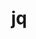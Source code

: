 ---
title: "jq"
layout: cache
categories: [package, develop]
meta: {"compilers": ["apple-clang@16.0.0", "apple-clang@17.0.0", "gcc@10.5.0", "gcc@11.4.0", "gcc@13.3.0"], "num_specs": 60, "num_specs_by_stack": {"developer-tools-aarch64-linux-gnu": 21, "developer-tools-darwin": 16, "developer-tools-x86_64_v3-linux-gnu": 21, "e4s": 2, "root": 60}, "oss": ["centos7", "rhel8", "sequoia", "ubuntu22.04"], "platforms": ["darwin", "linux"], "stacks": ["developer-tools-aarch64-linux-gnu", "developer-tools-darwin", "developer-tools-x86_64_v3-linux-gnu", "e4s", "root"], "targets": ["aarch64", "x86_64_v3"], "versions": ["1.7.1", "1.8.0", "1.8.1"]}
spec_details: [{"compiler": "gcc@13.3.0", "hash": "2ssh5bm5dkfwvkoiugb33rkaugz76h35", "os": "rhel8", "platform": "linux", "size": "-", "stacks": ["developer-tools-aarch64-linux-gnu", "root"], "target": "aarch64", "variants": ["build_system=autotools"], "versions": ["1.8.1"]}, {"compiler": "gcc@10.5.0", "hash": "47wdn67unip7bmfx6sfxuorzrhhqkoom", "os": "centos7", "platform": "linux", "size": "-", "stacks": ["developer-tools-x86_64_v3-linux-gnu", "root"], "target": "x86_64_v3", "variants": ["build_system=autotools"], "versions": ["1.8.0"]}, {"compiler": "gcc@13.3.0", "hash": "533rb37ps3qqvff6jjxfvpfgwhe62d5j", "os": "rhel8", "platform": "linux", "size": "-", "stacks": ["developer-tools-aarch64-linux-gnu", "root"], "target": "aarch64", "variants": ["build_system=autotools"], "versions": ["1.8.0"]}, {"compiler": "apple-clang@17.0.0", "hash": "5jetujdjintsqo3fn5w4asxa4ua4o7lb", "os": "sequoia", "platform": "darwin", "size": "-", "stacks": ["developer-tools-darwin", "root"], "target": "aarch64", "variants": ["build_system=autotools"], "versions": ["1.8.1"]}, {"compiler": "gcc@10.5.0", "hash": "5mx4dxwrazyxggomswn62dwicecmybmb", "os": "centos7", "platform": "linux", "size": "-", "stacks": ["developer-tools-x86_64_v3-linux-gnu", "root"], "target": "x86_64_v3", "variants": ["build_system=autotools"], "versions": ["1.8.1"]}, {"compiler": "gcc@13.3.0", "hash": "6h74vanx77k2ptf5ec5wtmp4ybnikypi", "os": "rhel8", "platform": "linux", "size": "-", "stacks": ["developer-tools-aarch64-linux-gnu", "root"], "target": "aarch64", "variants": ["build_system=autotools"], "versions": ["1.8.0"]}, {"compiler": "apple-clang@16.0.0", "hash": "6iskewg2xiezb4lr7qtxbv7dh3bhqv6j", "os": "sequoia", "platform": "darwin", "size": "-", "stacks": ["developer-tools-darwin", "root"], "target": "aarch64", "variants": ["build_system=autotools"], "versions": ["1.7.1"]}, {"compiler": "apple-clang@16.0.0", "hash": "7idpikfatr65uz4sodwm5kaxbzb74k7t", "os": "sequoia", "platform": "darwin", "size": "-", "stacks": ["developer-tools-darwin", "root"], "target": "aarch64", "variants": ["build_system=autotools"], "versions": ["1.7.1"]}, {"compiler": "gcc@10.5.0", "hash": "7kdp7kxprasvl4ps4lzosqg2xmgioz3f", "os": "centos7", "platform": "linux", "size": "-", "stacks": ["developer-tools-x86_64_v3-linux-gnu", "root"], "target": "x86_64_v3", "variants": ["build_system=autotools"], "versions": ["1.8.1"]}, {"compiler": "apple-clang@17.0.0", "hash": "7olfbxknusntf6odmrznnobaohizxtk4", "os": "sequoia", "platform": "darwin", "size": "-", "stacks": ["developer-tools-darwin", "root"], "target": "aarch64", "variants": ["build_system=autotools"], "versions": ["1.8.1"]}, {"compiler": "gcc@11.4.0", "hash": "a3bzipic3lfziozv53hsdwzdl5jx3veg", "os": "ubuntu22.04", "platform": "linux", "size": "-", "stacks": ["e4s", "root"], "target": "x86_64_v3", "variants": ["build_system=autotools"], "versions": ["1.8.1"]}, {"compiler": "apple-clang@17.0.0", "hash": "afn7727g3bewc4sgnky56a4ozqbga7qh", "os": "sequoia", "platform": "darwin", "size": "-", "stacks": ["developer-tools-darwin", "root"], "target": "aarch64", "variants": ["build_system=autotools"], "versions": ["1.8.1"]}, {"compiler": "gcc@10.5.0", "hash": "amxzsqxk6iampmm2lznyh6f5x3v6xo5q", "os": "centos7", "platform": "linux", "size": "-", "stacks": ["developer-tools-x86_64_v3-linux-gnu", "root"], "target": "x86_64_v3", "variants": ["build_system=autotools"], "versions": ["1.7.1"]}, {"compiler": "apple-clang@16.0.0", "hash": "buobjxn6v2ap3ttcwfiaj4v2kvpxd34p", "os": "sequoia", "platform": "darwin", "size": "-", "stacks": ["developer-tools-darwin", "root"], "target": "aarch64", "variants": ["build_system=autotools"], "versions": ["1.7.1"]}, {"compiler": "gcc@10.5.0", "hash": "cjrreaf7yfqa7zzbhkqmwywfdejzltog", "os": "centos7", "platform": "linux", "size": "-", "stacks": ["developer-tools-x86_64_v3-linux-gnu", "root"], "target": "x86_64_v3", "variants": ["build_system=autotools"], "versions": ["1.7.1"]}, {"compiler": "apple-clang@17.0.0", "hash": "ctaemx3l5ztk72p67wtxiqmc4htpxq2w", "os": "sequoia", "platform": "darwin", "size": "-", "stacks": ["developer-tools-darwin", "root"], "target": "aarch64", "variants": ["build_system=autotools"], "versions": ["1.8.0"]}, {"compiler": "gcc@13.3.0", "hash": "eqftib5idlklcxrdf5ablb2m72ratkw4", "os": "rhel8", "platform": "linux", "size": "-", "stacks": ["developer-tools-aarch64-linux-gnu", "root"], "target": "aarch64", "variants": ["build_system=autotools"], "versions": ["1.7.1"]}, {"compiler": "gcc@13.3.0", "hash": "etchkakbnfxikmkrppctv5dhuvcm5huj", "os": "rhel8", "platform": "linux", "size": "-", "stacks": ["developer-tools-aarch64-linux-gnu", "root"], "target": "aarch64", "variants": ["build_system=autotools"], "versions": ["1.8.1"]}, {"compiler": "gcc@10.5.0", "hash": "f5wtix63nyel4wzt2z6625pxmhvkcrbp", "os": "centos7", "platform": "linux", "size": "-", "stacks": ["developer-tools-x86_64_v3-linux-gnu", "root"], "target": "x86_64_v3", "variants": ["build_system=autotools"], "versions": ["1.8.1"]}, {"compiler": "gcc@13.3.0", "hash": "fcl5kadtfd4gfz25u44iby6uj5rfkurj", "os": "rhel8", "platform": "linux", "size": "-", "stacks": ["developer-tools-aarch64-linux-gnu", "root"], "target": "aarch64", "variants": ["build_system=autotools"], "versions": ["1.8.1"]}, {"compiler": "gcc@10.5.0", "hash": "fzsmbsobn32mtvtul3vlmry2aixp7cm7", "os": "centos7", "platform": "linux", "size": "-", "stacks": ["developer-tools-x86_64_v3-linux-gnu", "root"], "target": "x86_64_v3", "variants": ["build_system=autotools"], "versions": ["1.7.1"]}, {"compiler": "gcc@13.3.0", "hash": "gsc7w23flzesyuesgoocsznkpuwtvjse", "os": "rhel8", "platform": "linux", "size": "-", "stacks": ["developer-tools-aarch64-linux-gnu", "root"], "target": "aarch64", "variants": ["build_system=autotools"], "versions": ["1.8.1"]}, {"compiler": "gcc@10.5.0", "hash": "huo2lgh55lllwzkhf2qvuy7itzjbmegb", "os": "centos7", "platform": "linux", "size": "-", "stacks": ["developer-tools-x86_64_v3-linux-gnu", "root"], "target": "x86_64_v3", "variants": ["build_system=autotools"], "versions": ["1.8.1"]}, {"compiler": "gcc@13.3.0", "hash": "je5jynoqnwuzapjh7efjkjup4qxoiepi", "os": "rhel8", "platform": "linux", "size": "-", "stacks": ["developer-tools-aarch64-linux-gnu", "root"], "target": "aarch64", "variants": ["build_system=autotools"], "versions": ["1.7.1"]}, {"compiler": "gcc@13.3.0", "hash": "jkjfqzuvl226xtaeaoanjk34pp4kc564", "os": "rhel8", "platform": "linux", "size": "-", "stacks": ["developer-tools-aarch64-linux-gnu", "root"], "target": "aarch64", "variants": ["build_system=autotools"], "versions": ["1.8.1"]}, {"compiler": "gcc@13.3.0", "hash": "kspqrjzbfv2ly3nkjar76zn55rmhacru", "os": "rhel8", "platform": "linux", "size": "-", "stacks": ["developer-tools-aarch64-linux-gnu", "root"], "target": "aarch64", "variants": ["build_system=autotools"], "versions": ["1.8.1"]}, {"compiler": "apple-clang@16.0.0", "hash": "kuqujmr5a5jdusjlt2r46b6id2moo72q", "os": "sequoia", "platform": "darwin", "size": "-", "stacks": ["developer-tools-darwin", "root"], "target": "aarch64", "variants": ["build_system=autotools"], "versions": ["1.8.0"]}, {"compiler": "apple-clang@17.0.0", "hash": "kwrl3cwhbj34tbnymaqhfhfufyswqg3j", "os": "sequoia", "platform": "darwin", "size": "-", "stacks": ["developer-tools-darwin", "root"], "target": "aarch64", "variants": ["build_system=autotools"], "versions": ["1.8.1"]}, {"compiler": "gcc@11.4.0", "hash": "lviurblrqet5p6po4vf73mcl2xqilcyl", "os": "ubuntu22.04", "platform": "linux", "size": "-", "stacks": ["e4s", "root"], "target": "x86_64_v3", "variants": ["build_system=autotools"], "versions": ["1.8.1"]}, {"compiler": "gcc@13.3.0", "hash": "lvjah2b5zqsyqgnkiw4xte5rs72b3cls", "os": "rhel8", "platform": "linux", "size": "-", "stacks": ["developer-tools-aarch64-linux-gnu", "root"], "target": "aarch64", "variants": ["build_system=autotools"], "versions": ["1.7.1"]}, {"compiler": "apple-clang@16.0.0", "hash": "m3u4bf5m4qu7xdvgjpc2wesszljj4zw2", "os": "sequoia", "platform": "darwin", "size": "-", "stacks": ["developer-tools-darwin", "root"], "target": "aarch64", "variants": ["build_system=autotools"], "versions": ["1.7.1"]}, {"compiler": "gcc@10.5.0", "hash": "me62clrsia33bh3qg2wc3ic4gmtnkl4j", "os": "centos7", "platform": "linux", "size": "-", "stacks": ["developer-tools-x86_64_v3-linux-gnu", "root"], "target": "x86_64_v3", "variants": ["build_system=autotools"], "versions": ["1.7.1"]}, {"compiler": "gcc@13.3.0", "hash": "mma2e6b3lvb4gvf477ukjtdn5o43fdea", "os": "rhel8", "platform": "linux", "size": "-", "stacks": ["developer-tools-aarch64-linux-gnu", "root"], "target": "aarch64", "variants": ["build_system=autotools"], "versions": ["1.8.1"]}, {"compiler": "gcc@10.5.0", "hash": "mokr26dkugybuvg7c7ucuknbvdp6gkwi", "os": "centos7", "platform": "linux", "size": "-", "stacks": ["developer-tools-x86_64_v3-linux-gnu", "root"], "target": "x86_64_v3", "variants": ["build_system=autotools"], "versions": ["1.8.1"]}, {"compiler": "gcc@10.5.0", "hash": "ntdxis2ya5udxb3e6kgathrztencyz4m", "os": "centos7", "platform": "linux", "size": "-", "stacks": ["developer-tools-x86_64_v3-linux-gnu", "root"], "target": "x86_64_v3", "variants": ["build_system=autotools"], "versions": ["1.8.0"]}, {"compiler": "gcc@10.5.0", "hash": "otqxxn2ntxlenemwz3vp4mon357pigbg", "os": "centos7", "platform": "linux", "size": "-", "stacks": ["developer-tools-x86_64_v3-linux-gnu", "root"], "target": "x86_64_v3", "variants": ["build_system=autotools"], "versions": ["1.8.1"]}, {"compiler": "gcc@10.5.0", "hash": "oz675ulmhap6vobbu32jf73gvmioixsx", "os": "centos7", "platform": "linux", "size": "-", "stacks": ["developer-tools-x86_64_v3-linux-gnu", "root"], "target": "x86_64_v3", "variants": ["build_system=autotools"], "versions": ["1.7.1"]}, {"compiler": "gcc@13.3.0", "hash": "pb43fy53mpbajhv2ovk5i6yvjkizhpnj", "os": "rhel8", "platform": "linux", "size": "-", "stacks": ["developer-tools-aarch64-linux-gnu", "root"], "target": "aarch64", "variants": ["build_system=autotools"], "versions": ["1.7.1"]}, {"compiler": "gcc@13.3.0", "hash": "q3apg2t2oigkpmb7wec536dhe63pye6p", "os": "rhel8", "platform": "linux", "size": "-", "stacks": ["developer-tools-aarch64-linux-gnu", "root"], "target": "aarch64", "variants": ["build_system=autotools"], "versions": ["1.7.1"]}, {"compiler": "gcc@10.5.0", "hash": "qbrby7r6xxdntpbm3b6gwsvgzuzusnwe", "os": "centos7", "platform": "linux", "size": "-", "stacks": ["developer-tools-x86_64_v3-linux-gnu", "root"], "target": "x86_64_v3", "variants": ["build_system=autotools"], "versions": ["1.7.1"]}, {"compiler": "apple-clang@16.0.0", "hash": "qriden5ou554ssqgdspyu3xzxohlundd", "os": "sequoia", "platform": "darwin", "size": "-", "stacks": ["developer-tools-darwin", "root"], "target": "aarch64", "variants": ["build_system=autotools"], "versions": ["1.7.1"]}, {"compiler": "gcc@10.5.0", "hash": "qxxwrxpewjkn4wfjt5w32iz5fez62a7e", "os": "centos7", "platform": "linux", "size": "-", "stacks": ["developer-tools-x86_64_v3-linux-gnu", "root"], "target": "x86_64_v3", "variants": ["build_system=autotools"], "versions": ["1.7.1"]}, {"compiler": "gcc@10.5.0", "hash": "r7fqyypsejuunfm7onuud2iyo7i4w4vf", "os": "centos7", "platform": "linux", "size": "-", "stacks": ["developer-tools-x86_64_v3-linux-gnu", "root"], "target": "x86_64_v3", "variants": ["build_system=autotools"], "versions": ["1.7.1"]}, {"compiler": "gcc@10.5.0", "hash": "ri774kmw2d46dijt6nkdtft6jgwi7dwf", "os": "centos7", "platform": "linux", "size": "-", "stacks": ["developer-tools-x86_64_v3-linux-gnu", "root"], "target": "x86_64_v3", "variants": ["build_system=autotools"], "versions": ["1.8.1"]}, {"compiler": "gcc@13.3.0", "hash": "scpegnntrqcvkyvobabo3mhtbehm25eb", "os": "rhel8", "platform": "linux", "size": "-", "stacks": ["developer-tools-aarch64-linux-gnu", "root"], "target": "aarch64", "variants": ["build_system=autotools"], "versions": ["1.8.1"]}, {"compiler": "gcc@10.5.0", "hash": "sgp7clkxtrs47tfn3vrzs7xmzvt2jbr5", "os": "centos7", "platform": "linux", "size": "-", "stacks": ["developer-tools-x86_64_v3-linux-gnu", "root"], "target": "x86_64_v3", "variants": ["build_system=autotools"], "versions": ["1.8.0"]}, {"compiler": "gcc@13.3.0", "hash": "skwz43olahraj5hpswj5jjjlnhbb5cun", "os": "rhel8", "platform": "linux", "size": "-", "stacks": ["developer-tools-aarch64-linux-gnu", "root"], "target": "aarch64", "variants": ["build_system=autotools"], "versions": ["1.7.1"]}, {"compiler": "apple-clang@16.0.0", "hash": "suph7dvxvadaijdcubyko6semczrn34k", "os": "sequoia", "platform": "darwin", "size": "-", "stacks": ["developer-tools-darwin", "root"], "target": "aarch64", "variants": ["build_system=autotools"], "versions": ["1.7.1"]}, {"compiler": "gcc@10.5.0", "hash": "t3f7pm4dzydur37ugol6bnzmn4ev4gnx", "os": "centos7", "platform": "linux", "size": "-", "stacks": ["developer-tools-x86_64_v3-linux-gnu", "root"], "target": "x86_64_v3", "variants": ["build_system=autotools"], "versions": ["1.7.1"]}, {"compiler": "gcc@13.3.0", "hash": "tembdbxfgdchi7zf6vugefvhi5c5tqaq", "os": "rhel8", "platform": "linux", "size": "-", "stacks": ["developer-tools-aarch64-linux-gnu", "root"], "target": "aarch64", "variants": ["build_system=autotools"], "versions": ["1.7.1"]}, {"compiler": "apple-clang@16.0.0", "hash": "ubfjiaiqt55ywf372fgyofyvzhy4yglj", "os": "sequoia", "platform": "darwin", "size": "-", "stacks": ["developer-tools-darwin", "root"], "target": "aarch64", "variants": ["build_system=autotools"], "versions": ["1.7.1"]}, {"compiler": "gcc@10.5.0", "hash": "ujqvrcoq2pnoaxnpnhysorx6zuezu2rk", "os": "centos7", "platform": "linux", "size": "-", "stacks": ["developer-tools-x86_64_v3-linux-gnu", "root"], "target": "x86_64_v3", "variants": ["build_system=autotools"], "versions": ["1.8.1"]}, {"compiler": "apple-clang@17.0.0", "hash": "voc7aywz7h5uakzghhgrjgjm7sb6svcp", "os": "sequoia", "platform": "darwin", "size": "-", "stacks": ["developer-tools-darwin", "root"], "target": "aarch64", "variants": ["build_system=autotools"], "versions": ["1.8.1"]}, {"compiler": "apple-clang@17.0.0", "hash": "wchiabfzg7v75x4s35xbt2n423li7mhf", "os": "sequoia", "platform": "darwin", "size": "-", "stacks": ["developer-tools-darwin", "root"], "target": "aarch64", "variants": ["build_system=autotools"], "versions": ["1.8.1"]}, {"compiler": "gcc@13.3.0", "hash": "x5khlwiznhmmn6qvmjpy4pjuqdxp6gbu", "os": "rhel8", "platform": "linux", "size": "-", "stacks": ["developer-tools-aarch64-linux-gnu", "root"], "target": "aarch64", "variants": ["build_system=autotools"], "versions": ["1.8.1"]}, {"compiler": "gcc@13.3.0", "hash": "xgrvx6sosrdcl4h6m4dpqxisseja5yrj", "os": "rhel8", "platform": "linux", "size": "-", "stacks": ["developer-tools-aarch64-linux-gnu", "root"], "target": "aarch64", "variants": ["build_system=autotools"], "versions": ["1.8.0"]}, {"compiler": "gcc@10.5.0", "hash": "xkzbfi373vor6dpxvfeyqsd5iukkkans", "os": "centos7", "platform": "linux", "size": "-", "stacks": ["developer-tools-x86_64_v3-linux-gnu", "root"], "target": "x86_64_v3", "variants": ["build_system=autotools"], "versions": ["1.8.1"]}, {"compiler": "gcc@13.3.0", "hash": "ymkvel22rpka24zz36vb75ex7t7c6rtu", "os": "rhel8", "platform": "linux", "size": "-", "stacks": ["developer-tools-aarch64-linux-gnu", "root"], "target": "aarch64", "variants": ["build_system=autotools"], "versions": ["1.7.1"]}, {"compiler": "gcc@13.3.0", "hash": "zbdiinaeygjphlj37il6j7kj6f5gtvhi", "os": "rhel8", "platform": "linux", "size": "-", "stacks": ["developer-tools-aarch64-linux-gnu", "root"], "target": "aarch64", "variants": ["build_system=autotools"], "versions": ["1.7.1"]}, {"compiler": "apple-clang@16.0.0", "hash": "zbjkswriufbugdp4edg2hgvodd3y5ewt", "os": "sequoia", "platform": "darwin", "size": "-", "stacks": ["developer-tools-darwin", "root"], "target": "aarch64", "variants": ["build_system=autotools"], "versions": ["1.7.1"]}]
---